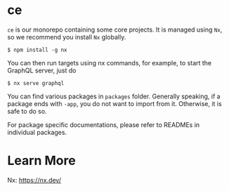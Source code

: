 # ce

`ce` is our monorepo containing some core projects. It is managed
using `Nx`, so we recommend you install `Nx` globally.

```
$ npm install -g nx
```

You can then run targets using nx commands, for example, to start the GraphQL
server, just do

```
$ nx serve graphql
```

You can find various packages in `packages` folder. Generally speaking, if a
package ends with `-app`, you do not want to import from it. Otherwise, it is
safe to do so.

For package specific documentations, please refer to READMEs in individual packages.


# Learn More
Nx: https://nx.dev/
